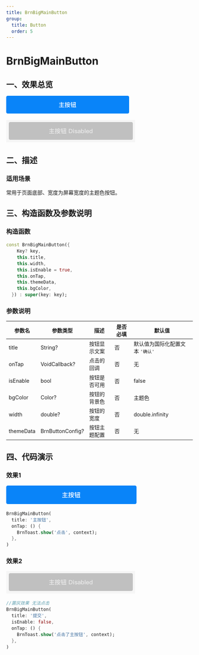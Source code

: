 ```yaml
---
title: BrnBigMainButton
group:
  title: Button
  order: 5
---
```


# BrnBigMainButton

## 一、效果总览

<img src="./img/BrnBigMainButton.png" style="zoom: 33%;" />

![](./img/BrnBigMainButtonDisabled.png)

## 二、描述

### 适用场景

常用于页面底部、宽度为屏幕宽度的主题色按钮。


## 三、构造函数及参数说明

### 构造函数

```dart
const BrnBigMainButton({
    Key? key,
    this.title,
    this.width,
    this.isEnable = true,
    this.onTap,
    this.themeData,
    this.bgColor,
  }) : super(key: key);
```
### 参数说明

| **参数名** | **参数类型** | 描述 | **是否必填** | **默认值** |
| --- | --- | --- | --- | --- |
| title | String? | 按钮显示文案 | 否 | 默认值为国际化配置文本 `'确认'` |
| onTap | VoidCallback? | 点击的回调 | 否 | 无 |
| isEnable | bool | 按钮是否可用 | 否 | false |
| bgColor | Color? | 按钮的背景色 | 否 | 主题色 |
| width | double? | 按钮的宽度 | 否 | double.infinity |
| themeData | BrnButtonConfig? | 按钮主题配置 | 否 | 无 |



## 四、代码演示

### 效果1

<img src="./img/BrnBigMainButton.png" style="zoom:35%;" />

```dart
BrnBigMainButton(
  title: '主按钮',
  onTap: () {
    BrnToast.show('点击', context);
  },
)
```


### 效果2

![](./img/BrnBigMainButtonDisabled.png)

```dart
//置灰效果 无法点击
BrnBigMainButton(  
  title: '提交',  
  isEnable: false,
  onTap: () {  
    BrnToast.show('点击了主按钮', context);
  },  
)
```
